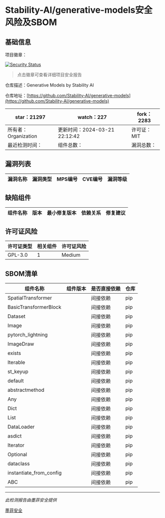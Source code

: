 # Stability-AI/generative-models安全风险及SBOM

## 基础信息

项目徽章：

[![Security Status](https://www.murphysec.com/platform3/v31/badge/1770883742665760768.svg)](https://www.murphysec.com/console/report/1674325341837017088/1770883742665760768)

> 点击徽章可查看详细项目安全报告

仓库描述：Generative Models by Stability AI

仓库地址：[https://github.com/Stability-AI/generative-models](https://github.com/Stability-AI/generative-models)

| star：21297 | watch：227 | fork：2283 |
| ----------- | -------------- | ------------ |
| 所有者：Organization | 更新时间：2024-03-21 22:12:42 | 许可证：MIT |
| 最近检测时间： | 组件总数： | 漏洞总数： |




## 漏洞列表

| 漏洞名称 | 漏洞类型 | MPS编号 | CVE编号 | 漏洞等级 |
| ------- | ------ | ------- | ------ | ----- |





## 缺陷组件

| 组件名称 | 版本 | 最小修复版本 | 依赖关系 | 修复建议 |
| -------- | ---- | ------------ | -------- | -------- |





## 许可证风险

| 许可证类型 | 相关组件 | 许可证风险 |
| ---------- | -------- | ---------- |
|GPL-3.0|1|Medium|




## SBOM清单

| 组件名称 | 组件版本 | 是否直接依赖 | 仓库 |
| -------- | -------- | ------------ | ---- |
|SpatialTransformer||间接依赖|pip|
|BasicTransformerBlock||间接依赖|pip|
|Dataset||间接依赖|pip|
|Image||间接依赖|pip|
|pytorch_lightning||间接依赖|pip|
|ImageDraw||间接依赖|pip|
|exists||间接依赖|pip|
|Iterable||间接依赖|pip|
|st_keyup||间接依赖|pip|
|default||间接依赖|pip|
|abstractmethod||间接依赖|pip|
|Any||间接依赖|pip|
|Dict||间接依赖|pip|
|List||间接依赖|pip|
|DataLoader||间接依赖|pip|
|asdict||间接依赖|pip|
|Iterator||间接依赖|pip|
|Optional||间接依赖|pip|
|dataclass||间接依赖|pip|
|instantiate_from_config||间接依赖|pip|
|ABC||间接依赖|pip|


------

*此检测报告由墨菲安全提供*

[墨菲安全](www.murphysec.com)
